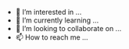 - 👀 I’m interested in ...
- 🌱 I’m currently learning ...
- 💞️ I’m looking to collaborate on ...
- 📫 How to reach me ...

